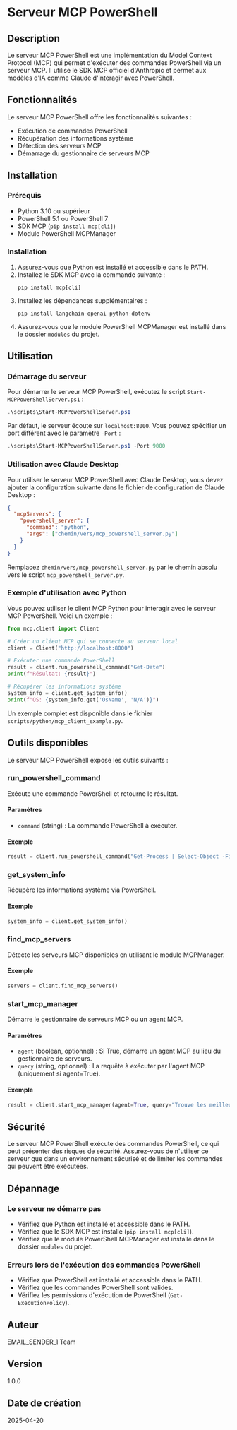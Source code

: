 # Serveur MCP PowerShell

## Description

Le serveur MCP PowerShell est une implémentation du Model Context Protocol (MCP) qui permet d'exécuter des commandes PowerShell via un serveur MCP. Il utilise le SDK MCP officiel d'Anthropic et permet aux modèles d'IA comme Claude d'interagir avec PowerShell.

## Fonctionnalités

Le serveur MCP PowerShell offre les fonctionnalités suivantes :

- Exécution de commandes PowerShell
- Récupération des informations système
- Détection des serveurs MCP
- Démarrage du gestionnaire de serveurs MCP

## Installation

### Prérequis

- Python 3.10 ou supérieur
- PowerShell 5.1 ou PowerShell 7
- SDK MCP (`pip install mcp[cli]`)
- Module PowerShell MCPManager

### Installation

1. Assurez-vous que Python est installé et accessible dans le PATH.
2. Installez le SDK MCP avec la commande suivante :
   ```
   pip install mcp[cli]
   ```
3. Installez les dépendances supplémentaires :
   ```
   pip install langchain-openai python-dotenv
   ```
4. Assurez-vous que le module PowerShell MCPManager est installé dans le dossier `modules` du projet.

## Utilisation

### Démarrage du serveur

Pour démarrer le serveur MCP PowerShell, exécutez le script `Start-MCPPowerShellServer.ps1` :

```powershell
.\scripts\Start-MCPPowerShellServer.ps1
```

Par défaut, le serveur écoute sur `localhost:8000`. Vous pouvez spécifier un port différent avec le paramètre `-Port` :

```powershell
.\scripts\Start-MCPPowerShellServer.ps1 -Port 9000
```

### Utilisation avec Claude Desktop

Pour utiliser le serveur MCP PowerShell avec Claude Desktop, vous devez ajouter la configuration suivante dans le fichier de configuration de Claude Desktop :

```json
{
  "mcpServers": {
    "powershell_server": {
      "command": "python",
      "args": ["chemin/vers/mcp_powershell_server.py"]
    }
  }
}
```

Remplacez `chemin/vers/mcp_powershell_server.py` par le chemin absolu vers le script `mcp_powershell_server.py`.

### Exemple d'utilisation avec Python

Vous pouvez utiliser le client MCP Python pour interagir avec le serveur MCP PowerShell. Voici un exemple :

```python
from mcp.client import Client

# Créer un client MCP qui se connecte au serveur local
client = Client("http://localhost:8000")

# Exécuter une commande PowerShell
result = client.run_powershell_command("Get-Date")
print(f"Résultat: {result}")

# Récupérer les informations système
system_info = client.get_system_info()
print(f"OS: {system_info.get('OsName', 'N/A')}")
```

Un exemple complet est disponible dans le fichier `scripts/python/mcp_client_example.py`.

## Outils disponibles

Le serveur MCP PowerShell expose les outils suivants :

### run_powershell_command

Exécute une commande PowerShell et retourne le résultat.

#### Paramètres

- `command` (string) : La commande PowerShell à exécuter.

#### Exemple

```python
result = client.run_powershell_command("Get-Process | Select-Object -First 5")
```

### get_system_info

Récupère les informations système via PowerShell.

#### Exemple

```python
system_info = client.get_system_info()
```

### find_mcp_servers

Détecte les serveurs MCP disponibles en utilisant le module MCPManager.

#### Exemple

```python
servers = client.find_mcp_servers()
```

### start_mcp_manager

Démarre le gestionnaire de serveurs MCP ou un agent MCP.

#### Paramètres

- `agent` (boolean, optionnel) : Si True, démarre un agent MCP au lieu du gestionnaire de serveurs.
- `query` (string, optionnel) : La requête à exécuter par l'agent MCP (uniquement si agent=True).

#### Exemple

```python
result = client.start_mcp_manager(agent=True, query="Trouve les meilleurs restaurants à Paris")
```

## Sécurité

Le serveur MCP PowerShell exécute des commandes PowerShell, ce qui peut présenter des risques de sécurité. Assurez-vous de n'utiliser ce serveur que dans un environnement sécurisé et de limiter les commandes qui peuvent être exécutées.

## Dépannage

### Le serveur ne démarre pas

- Vérifiez que Python est installé et accessible dans le PATH.
- Vérifiez que le SDK MCP est installé (`pip install mcp[cli]`).
- Vérifiez que le module PowerShell MCPManager est installé dans le dossier `modules` du projet.

### Erreurs lors de l'exécution des commandes PowerShell

- Vérifiez que PowerShell est installé et accessible dans le PATH.
- Vérifiez que les commandes PowerShell sont valides.
- Vérifiez les permissions d'exécution de PowerShell (`Get-ExecutionPolicy`).

## Auteur

EMAIL_SENDER_1 Team

## Version

1.0.0

## Date de création

2025-04-20
